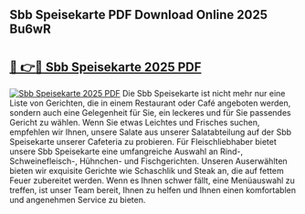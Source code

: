 ## Sbb Speisekarte PDF Download Online 2025 Bu6wR

# <h2><a href="http://gc7q48.nevu.top/?p=Sbb+Speisekarte">🔗 👉🔴 Sbb Speisekarte 2025 PDF</a></h2>

[![Sbb Speisekarte 2025 PDF](https://i.imgur.com/dBaPXMq.png)](http://gc7q48.nevu.top/?p=Sbb+Speisekarte)
Die Sbb Speisekarte ist nicht mehr nur eine Liste von Gerichten, die in einem Restaurant oder Café angeboten werden, sondern auch eine Gelegenheit für Sie, ein leckeres und für Sie passendes Gericht zu wählen. Wenn Sie etwas Leichtes und Frisches suchen, empfehlen wir Ihnen, unsere Salate aus unserer Salatabteilung auf der Sbb Speisekarte unserer Cafeteria zu probieren. Für Fleischliebhaber bietet unsere Sbb Speisekarte eine umfangreiche Auswahl an Rind-, Schweinefleisch-, Hühnchen- und Fischgerichten. Unseren Auserwählten bieten wir exquisite Gerichte wie Schaschlik und Steak an, die auf fettem Feuer zubereitet werden. Wenn es Ihnen schwer fällt, eine Menüauswahl zu treffen, ist unser Team bereit, Ihnen zu helfen und Ihnen einen komfortablen und angenehmen Service zu bieten.
